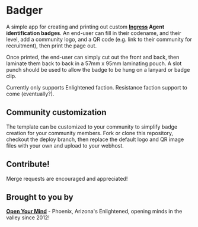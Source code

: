 # Badger

A simple app for creating and printing out custom **[Ingress](http://ingress.com) Agent identification badges**. An end-user can fill in their codename, and their level, add a community logo, and a QR code (e.g. link to their community for recruitment), then print the page out.

Once printed, the end-user can simply cut out the front and back, then laminate them back to back in a 57mm x 95mm laminating pouch. A slot punch should be used to allow the badge to be hung on a lanyard or badge clip.

Currently only supports Enlightened faction. Resistance faction support to come (eventually?).

## Community customization

The template can be customized to your community to simplify badge creation for your community members. Fork or clone this repository, checkout the deploy branch, then replace the default logo and QR image files with your own and upload to your webhost.

## Contribute!

Merge requests are encouraged and appreciated!

## Brought to you by

**[Open Your Mind](http://goo.gl/ResXD)** - Phoenix, Arizona's Enlightened, opening minds in the valley since 2012!
